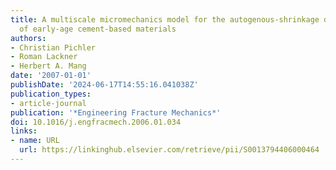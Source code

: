 ```yaml
---
title: A multiscale micromechanics model for the autogenous-shrinkage deformation
  of early-age cement-based materials
authors:
- Christian Pichler
- Roman Lackner
- Herbert A. Mang
date: '2007-01-01'
publishDate: '2024-06-17T14:55:16.041038Z'
publication_types:
- article-journal
publication: '*Engineering Fracture Mechanics*'
doi: 10.1016/j.engfracmech.2006.01.034
links:
- name: URL
  url: https://linkinghub.elsevier.com/retrieve/pii/S0013794406000464
---
```

